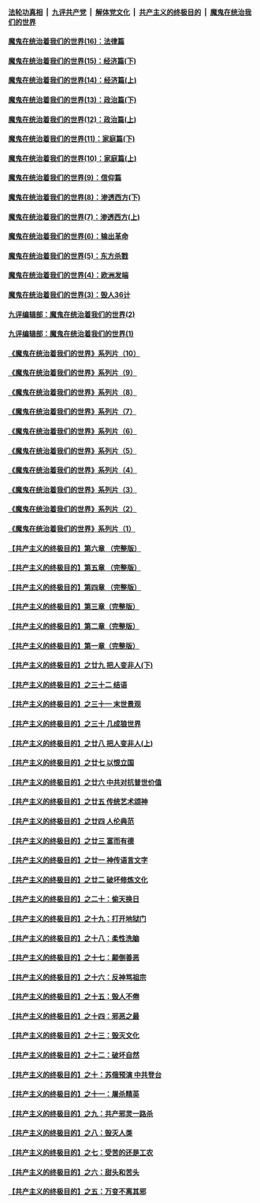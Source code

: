 

####  [法轮功真相](../../../../basic/blob/master/README.md?t=10151202) &nbsp;|&nbsp; [九评共产党](../../../../9ping.md/blob/master/README.md?t=10151202) &nbsp;|&nbsp; [解体党文化](../../../../jtdwh.md/blob/master/README.md?t=10151202)  &nbsp;|&nbsp; [共产主义的终极目的](../../../../gczydzjmd.md/blob/master/README.md?t=10151202) &nbsp;|&nbsp; [魔鬼在统治我们的世界](../../../../mgztzwmdsj.md/blob/master/README.md?t=10151202) 

#### [魔鬼在统治着我们的世界(16)：法律篇](../pages/nsc422/n10485969.md?t=10151202) 

#### [魔鬼在统治着我们的世界(15)：经济篇(下)](../pages/nsc422/n10469975.md?t=10151202) 

#### [魔鬼在统治着我们的世界(14)：经济篇(上)](../pages/nsc422/n10457370.md?t=10151202) 

#### [魔鬼在统治着我们的世界(13)：政治篇(下)](../pages/nsc422/n10448270.md?t=10151202) 

#### [魔鬼在统治着我们的世界(12)：政治篇(上)](../pages/nsc422/n10444576.md?t=10151202) 

#### [魔鬼在统治着我们的世界(11)：家庭篇(下)](../pages/nsc422/n10440961.md?t=10151202) 

#### [魔鬼在统治着我们的世界(10)：家庭篇(上)](../pages/nsc422/n10435448.md?t=10151202) 

#### [魔鬼在统治着我们的世界(9)：信仰篇](../pages/nsc422/n10432159.md?t=10151202) 

#### [魔鬼在统治着我们的世界(8)：渗透西方(下)](../pages/nsc422/n10429603.md?t=10151202) 

#### [魔鬼在统治着我们的世界(7)：渗透西方(上)](../pages/nsc422/n10426013.md?t=10151202) 

#### [魔鬼在统治着我们的世界(6)：输出革命](../pages/nsc422/n10421536.md?t=10151202) 

#### [魔鬼在统治着我们的世界(5)：东方杀戮](../pages/nsc422/n10417707.md?t=10151202) 

#### [魔鬼在统治着我们的世界(4)：欧洲发端](../pages/nsc422/n10414890.md?t=10151202) 

#### [魔鬼在统治着我们的世界(3)：毁人36计](../pages/nsc422/n10411583.md?t=10151202) 

#### [九评编辑部：魔鬼在统治着我们的世界(2)](../pages/nsc422/n10410036.md?t=10151202) 

#### [九评编辑部：魔鬼在统治着我们的世界(1)](../pages/nsc422/n10406825.md?t=10151202) 

#### [《魔鬼在统治着我们的世界》系列片（10）](../pages/nsc422/n12292670.md?t=10151202) 

#### [《魔鬼在统治着我们的世界》系列片（9）](../pages/nsc422/n12290859.md?t=10151202) 

#### [《魔鬼在统治着我们的世界》系列片（8）](../pages/nsc422/n12287445.md?t=10151202) 

#### [《魔鬼在统治着我们的世界》系列片（7）](../pages/nsc422/n12283425.md?t=10151202) 

#### [《魔鬼在统治着我们的世界》系列片（6）](../pages/nsc422/n12282314.md?t=10151202) 

#### [《魔鬼在统治着我们的世界》系列片（5）](../pages/nsc422/n12281419.md?t=10151202) 

#### [《魔鬼在统治着我们的世界》系列片（4）](../pages/nsc422/n12274024.md?t=10151202) 

#### [《魔鬼在统治着我们的世界》系列片（3）](../pages/nsc422/n12271322.md?t=10151202) 

#### [《魔鬼在统治着我们的世界》系列片（2）](../pages/nsc422/n12269049.md?t=10151202) 

#### [《魔鬼在统治着我们的世界》系列片（1）](../pages/nsc422/n12267575.md?t=10151202) 

#### [【共产主义的终极目的】第六章 （完整版）](../pages/nsc422/n11428913.md?t=10151202) 

#### [【共产主义的终极目的】第五章 （完整版）](../pages/nsc422/n11428912.md?t=10151202) 

#### [【共产主义的终极目的】第四章 （完整版）](../pages/nsc422/n11428907.md?t=10151202) 

#### [【共产主义的终极目的】第三章（完整版）](../pages/nsc422/n11428848.md?t=10151202) 

#### [【共产主义的终极目的】第二章（完整版）](../pages/nsc422/n11428831.md?t=10151202) 

#### [【共产主义的终极目的】第一章（完整版）](../pages/nsc422/n11417651.md?t=10151202) 

#### [【共产主义的终极目的】之廿九 把人变非人(下)](../pages/nsc422/n11344140.md?t=10151202) 

#### [【共产主义的终极目的】之三十二 结语](../pages/nsc422/n11360535.md?t=10151202) 

#### [【共产主义的终极目的】之三十一 末世景观](../pages/nsc422/n11351129.md?t=10151202) 

#### [【共产主义的终极目的】之三十 几成狼世界](../pages/nsc422/n11348280.md?t=10151202) 

#### [【共产主义的终极目的】之廿八 把人变非人(上)](../pages/nsc422/n11340492.md?t=10151202) 

#### [【共产主义的终极目的】之廿七 以恨立国](../pages/nsc422/n11336944.md?t=10151202) 

#### [【共产主义的终极目的】之廿六 中共对抗普世价值](../pages/nsc422/n11324785.md?t=10151202) 

#### [【共产主义的终极目的】之廿五 传统艺术颂神](../pages/nsc422/n11296396.md?t=10151202) 

#### [【共产主义的终极目的】之廿四 人伦典范](../pages/nsc422/n11296397.md?t=10151202) 

#### [【共产主义的终极目的】之廿三 富而有德](../pages/nsc422/n11283598.md?t=10151202) 

#### [【共产主义的终极目的】之廿一 神传语言文字](../pages/nsc422/n11263265.md?t=10151202) 

#### [【共产主义的终极目的】之廿二 破坏修炼文化](../pages/nsc422/n11245728.md?t=10151202) 

#### [【共产主义的终极目的】之二十：偷天换日](../pages/nsc422/n11238846.md?t=10151202) 

#### [【共产主义的终极目的】之十九：打开地狱门](../pages/nsc422/n11206376.md?t=10151202) 

#### [【共产主义的终极目的】之十八：柔性洗脑](../pages/nsc422/n11199994.md?t=10151202) 

#### [【共产主义的终极目的】之十七：颠倒善恶](../pages/nsc422/n11179782.md?t=10151202) 

#### [【共产主义的终极目的】之十六：反神骂祖宗](../pages/nsc422/n11166798.md?t=10151202) 

#### [【共产主义的终极目的】之十五：毁人不倦](../pages/nsc422/n11166792.md?t=10151202) 

#### [【共产主义的终极目的】之十四：邪恶之最](../pages/nsc422/n11150249.md?t=10151202) 

#### [【共产主义的终极目的】之十三：毁灭文化](../pages/nsc422/n11135227.md?t=10151202) 

#### [【共产主义的终极目的】之十二：破坏自然](../pages/nsc422/n11135214.md?t=10151202) 

#### [【共产主义的终极目的】之十：苏俄预演 中共登台](../pages/nsc422/n11118424.md?t=10151202) 

#### [【共产主义的终极目的】之十一：屠杀精英](../pages/nsc422/n11118442.md?t=10151202) 

#### [【共产主义的终极目的】之九：共产邪灵一路杀](../pages/nsc422/n11114139.md?t=10151202) 

#### [【共产主义的终极目的】之八：毁灭人类](../pages/nsc422/n11108503.md?t=10151202) 

#### [【共产主义的终极目的】之七：受苦的还是工农](../pages/nsc422/n11101809.md?t=10151202) 

#### [【共产主义的终极目的】之六：甜头和苦头](../pages/nsc422/n11096971.md?t=10151202) 

#### [【共产主义的终极目的】之五：万变不离其邪](../pages/nsc422/n11091285.md?t=10151202) 

